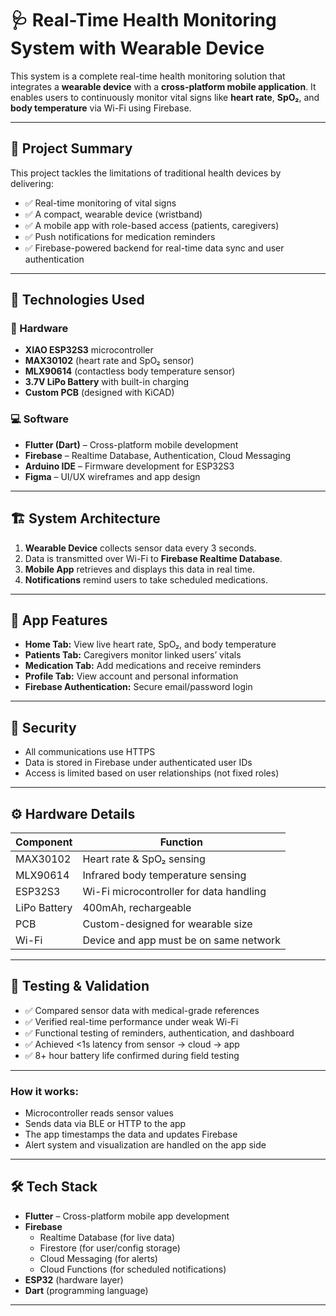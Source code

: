 # 🩺 Real-Time Health Monitoring System with Wearable Device

This system is a complete real-time health monitoring solution that integrates a **wearable device** with a **cross-platform mobile application**. It enables users to continuously monitor vital signs like **heart rate**, **SpO₂**, and **body temperature** via Wi-Fi using Firebase.

---

## 📱 Project Summary

This project tackles the limitations of traditional health devices by delivering:

- ✅ Real-time monitoring of vital signs
- ✅ A compact, wearable device (wristband)
- ✅ A mobile app with role-based access (patients, caregivers)
- ✅ Push notifications for medication reminders
- ✅ Firebase-powered backend for real-time data sync and user authentication

---

## 🧰 Technologies Used

### 🔌 Hardware
- **XIAO ESP32S3** microcontroller  
- **MAX30102** (heart rate and SpO₂ sensor)  
- **MLX90614** (contactless body temperature sensor)  
- **3.7V LiPo Battery** with built-in charging  
- **Custom PCB** (designed with KiCAD)

### 💻 Software
- **Flutter (Dart)** – Cross-platform mobile development  
- **Firebase** – Realtime Database, Authentication, Cloud Messaging  
- **Arduino IDE** – Firmware development for ESP32S3  
- **Figma** – UI/UX wireframes and app design  

---

## 🏗️ System Architecture

1. **Wearable Device** collects sensor data every 3 seconds.
2. Data is transmitted over Wi-Fi to **Firebase Realtime Database**.
3. **Mobile App** retrieves and displays this data in real time.
4. **Notifications** remind users to take scheduled medications.

---

## 📲 App Features

- **Home Tab:** View live heart rate, SpO₂, and body temperature  
- **Patients Tab:** Caregivers monitor linked users’ vitals  
- **Medication Tab:** Add medications and receive reminders  
- **Profile Tab:** View account and personal information  
- **Firebase Authentication:** Secure email/password login  

---

## 🔐 Security

- All communications use HTTPS  
- Data is stored in Firebase under authenticated user IDs  
- Access is limited based on user relationships (not fixed roles)

---

## ⚙️ Hardware Details

| Component | Function |
|----------|----------|
| MAX30102 | Heart rate & SpO₂ sensing |
| MLX90614 | Infrared body temperature sensing |
| ESP32S3  | Wi-Fi microcontroller for data handling |
| LiPo Battery | 400mAh, rechargeable |
| PCB | Custom-designed for wearable size |
| Wi-Fi | Device and app must be on same network |

---

## 🧪 Testing & Validation

- ✅ Compared sensor data with medical-grade references  
- ✅ Verified real-time performance under weak Wi-Fi  
- ✅ Functional testing of reminders, authentication, and dashboard  
- ✅ Achieved <1s latency from sensor → cloud → app  
- ✅ 8+ hour battery life confirmed during field testing  

---
### How it works:
- Microcontroller reads sensor values
- Sends data via BLE or HTTP to the app
- The app timestamps the data and updates Firebase
- Alert system and visualization are handled on the app side

---

## 🛠️ Tech Stack

- **Flutter** – Cross-platform mobile app development
- **Firebase**
  - Realtime Database (for live data)
  - Firestore (for user/config storage)
  - Cloud Messaging (for alerts)
  - Cloud Functions (for scheduled notifications)
- **ESP32** (hardware layer)
- **Dart** (programming language)

---

